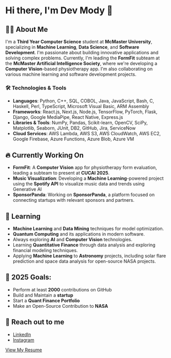 # Hi there, I'm Dev Mody 👋

## 👨‍💻 About Me
I'm a **Third Year Computer Science** student at **McMaster University**, specializing in **Machine Learning**, **Data Science**, and **Software Development**. I'm passionate about building innovative applications and solving complex problems. Currently, I'm leading the **FormFit** subteam at the **McMaster Artificial Intelligence Society**, where we're developing a **Computer Vision**-based physiotherapy app. I'm also collaborating on various machine learning and software development projects.

### 🛠 Technologies & Tools
- **Languages**: Python, C++, SQL, COBOL, Java, JavaScript, Bash, C, Haskell, Perl, TypeScript, Microsoft Visual Basic, ARM Assembly
- **Frameworks**: React.js, Next.js, Node.js, TensorFlow, PyTorch, Flask, Django, Google MediaPipe, React Native, Express.js
- **Libraries & Tools**: NumPy, Pandas, Scikit-learn, OpenCV, SciPy, Matplotlib, Seaborn, JUnit, DB2, GitHub, Jira, ServiceNow
- **Cloud Services**: AWS Lambda, AWS S3, AWS CloudWatch, AWS EC2, Google Firebase, Azure Functions, Azure Blob, Azure VM

## 🔥 Currently Working On
- **FormFit**: A **Computer Vision** app for physiotherapy form evaluation, leading a subteam to present at **CUCAI 2025**.
- **Music Visualization**: Developing a **Machine Learning**-powered project using the **Spotify API** to visualize music data and trends using Generative AI
- **SponsorPanda**: Working on **SponsorPanda**, a platform focused on connecting startups with relevant sponsors and partners.

## 🌱 Learning
- **Machine Learning** and **Data Mining** techniques for model optimization.
- **Quantum Computing** and its applications in modern software.
- Always exploring **AI** and **Computer Vision** technologies.
- Learning **Quantitative Finance** through data analysis and exploring financial modeling techniques.
- Applying **Machine Learning** to **Astronomy** projects, including solar flare prediction and space data analysis for open-source NASA projects.

## 💪 2025 Goals:
- Perform at least **2000** contributions on GitHub
- Build and Maintain a **startup**
- Start a **Quant Finance Portfolio**
- Make an Open-Source Contribution to **NASA**

## 📣 Reach out to me
- [LinkedIn](https://www.linkedin.com/in/dev-mody/)
- [Instagram](https://www.instagram.com/developer_106)

[View My Resume](https://github.com/DEVeloper1006/DEVeloper1006/blob/main/DevM2025Resume.pdf)
